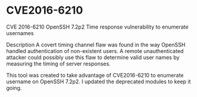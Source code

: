 # CVE2016-6210
CVE 2016-6210 OpenSSH 7.2p2 Time response vulnerability to enumerate usernames


Description
A covert timing channel flaw was found in the way OpenSSH handled authentication of non-existent users. A remote unauthenticated attacker could possibly use this flaw to determine valid user names by measuring the timing of server responses.


This tool was created to take advantage of CVE2016-6210 to enumerate username on OpenSSH 7.2p2.
I updated the deprecated modules to keep it going.
